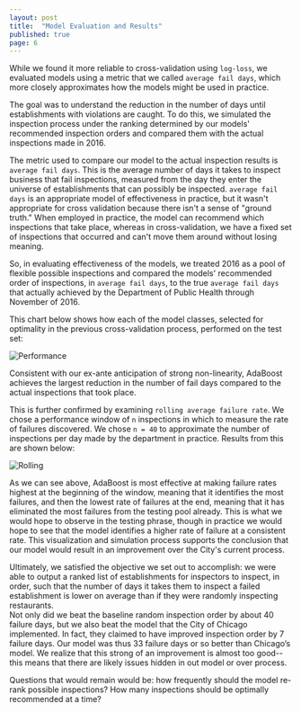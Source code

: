 ```yaml
---
layout: post
title:  "Model Evaluation and Results"
published: true
page: 6
---
```


While we found it more reliable to cross-validation using `log-loss`, we evaluated models
using a metric that we called `average fail days`, which more closely approximates how the 
models might be used in practice. 

The goal was to understand the reduction in the number of days until establishments with
violations are caught. To do this, we simulated the inspection process under the ranking determined by our models' recommended inspection orders and compared them with the actual inspections made in 2016.

The metric used to compare our model to the actual inspection results is `average fail days`. This is 
the average number of days it takes to inspect business that fail inspections, measured from the day 
they enter the universe of establishments that can possibly be inspected. `average fail days` 
is an appropriate model of effectiveness in practice, but it wasn't appropriate for cross validation
because there isn't a sense of "ground truth." When employed in practice, the model can recommend
which inspections that take place, whereas in cross-validation, we have a fixed set of inspections
that occurred and can't move them around without losing meaning. 

So, in evaluating effectiveness of the models, we treated 2016 as a pool of flexible possible 
inspections and compared the models' recommended order of inspections, in `average fail days`,
to the true `average fail days` that actually achieved by the Department of Public Health 
through November of 2016. 

This chart below shows how each of the model classes, selected for optimality in the previous
cross-validation process, performed on the test set: 

![Performance]({{site.baseurl}}/images/AverageFailDays.png)

Consistent with our ex-ante anticipation of strong non-linearity, AdaBoost achieves
the largest reduction in the number of fail days compared to the actual inspections
that took place. 

This is further confirmed by examining `rolling average failure rate`. We chose
a performance window of `n` inspections in which to measure the rate of failures discovered.
We chose `n = 40` to approximate the number of inspections per day made by the department in practice.
Results from this are shown below:

![Rolling]({{site.baseurl}}/images/RollingFailRate.png)

As we can see above, AdaBoost is most effective at making failure rates highest at the 
beginning of the window, meaning that it identifies the most failures, and then the lowest
rate of failures at the end, meaning that it has eliminated the most failures from the 
testing pool already. This is what we would hope to observe in the testing phrase, though
in practice we would hope to see that the model identifies a higher rate of failure at a 
consistent rate. This visualization and simulation process supports the conclusion
that our model would result in an improvement over the City's current process. 

Ultimately, we satisfied the objective we set out to accomplish: we were able to output a ranked list of 
establishments for inspectors to inspect, in order, such that the number of days it takes them to 
inspect a failed establishment is lower on average than if they were randomly inspecting restaurants.  
Not only did we beat the baseline random inspection order by about 40 failure days, but we also beat the 
model that the City of Chicago implemented.  In fact, they claimed to have improved inspection order by 
7 failure days.  Our model was thus 33 failure days or so better than Chicago’s model. We realize that 
this strong of an improvement is almost too good--this means that there are likely issues hidden in out 
model or over process.

Questions that would remain would be: how frequently should the model re-rank possible
inspections? How many inspections should be optimally recommended at a time? 



